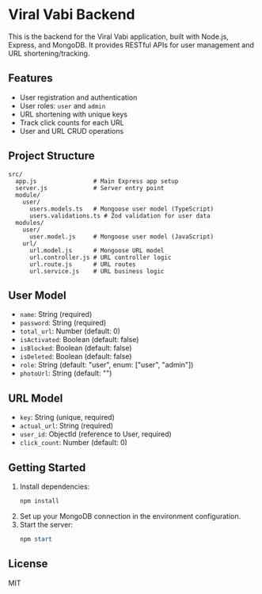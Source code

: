 # Viral Vabi Backend

This is the backend for the Viral Vabi application, built with Node.js, Express, and MongoDB. It provides RESTful APIs for user management and URL shortening/tracking.

## Features

- User registration and authentication
- User roles: `user` and `admin`
- URL shortening with unique keys
- Track click counts for each URL
- User and URL CRUD operations

## Project Structure

```
src/
  app.js                # Main Express app setup
  server.js             # Server entry point
  module/
    user/
      users.models.ts   # Mongoose user model (TypeScript)
      users.validations.ts # Zod validation for user data
  modules/
    user/
      user.model.js     # Mongoose user model (JavaScript)
    url/
      url.model.js      # Mongoose URL model
      url.controller.js # URL controller logic
      url.route.js      # URL routes
      url.service.js    # URL business logic
```

## User Model

- `name`: String (required)
- `password`: String (required)
- `total_url`: Number (default: 0)
- `isActivated`: Boolean (default: false)
- `isBlocked`: Boolean (default: false)
- `isDeleted`: Boolean (default: false)
- `role`: String (default: "user", enum: ["user", "admin"])
- `photoUrl`: String (default: "")

## URL Model

- `key`: String (unique, required)
- `actual_url`: String (required)
- `user_id`: ObjectId (reference to User, required)
- `click_count`: Number (default: 0)

## Getting Started

1. Install dependencies:
   ```powershell
   npm install
   ```
2. Set up your MongoDB connection in the environment configuration.
3. Start the server:
   ```powershell
   npm start
   ```

## License

MIT
